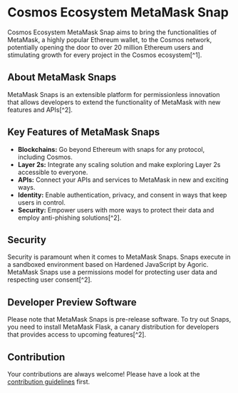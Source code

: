 # Cosmos Ecosystem MetaMask Snap

Cosmos Ecosystem MetaMask Snap aims to bring the functionalities of MetaMask, a highly popular Ethereum wallet, to the Cosmos network, potentially opening the door to over 20 million Ethereum users and stimulating growth for every project in the Cosmos ecosystem[^1].

## About MetaMask Snaps

MetaMask Snaps is an extensible platform for permissionless innovation that allows developers to extend the functionality of MetaMask with new features and APIs[^2].

## Key Features of MetaMask Snaps

- **Blockchains:** Go beyond Ethereum with snaps for any protocol, including Cosmos.
- **Layer 2s:** Integrate any scaling solution and make exploring Layer 2s accessible to everyone.
- **APIs:** Connect your APIs and services to MetaMask in new and exciting ways.
- **Identity:** Enable authentication, privacy, and consent in ways that keep users in control.
- **Security:** Empower users with more ways to protect their data and employ anti-phishing solutions[^2].

## Security

Security is paramount when it comes to MetaMask Snaps. Snaps execute in a sandboxed environment based on Hardened JavaScript by Agoric. MetaMask Snaps use a permissions model for protecting user data and respecting user consent[^2].

## Developer Preview Software

Please note that MetaMask Snaps is pre-release software. To try out Snaps, you need to install MetaMask Flask, a canary distribution for developers that provides access to upcoming features[^2].

## Contribution

Your contributions are always welcome! Please have a look at the [contribution guidelines](CONTRIBUTING.md) first.
